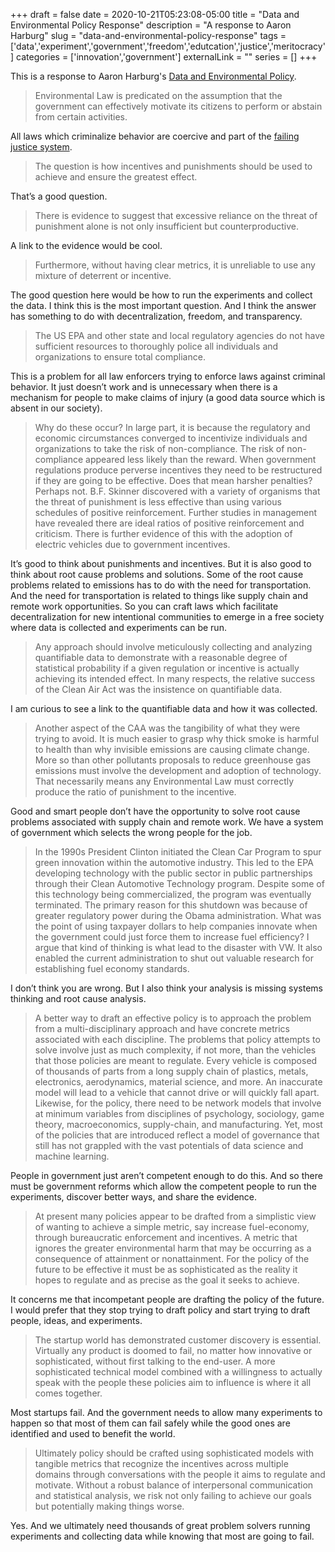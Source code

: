 +++ 
draft = false
date = 2020-10-21T05:23:08-05:00
title = "Data and Environmental Policy Response"
description = "A response to Aaron Harburg"
slug = "data-and-environmental-policy-response" 
tags = ['data','experiment','government','freedom','edutcation','justice','meritocracy']
categories = ['innovation','government']
externalLink = ""
series = []
+++

This is a response to Aaron Harburg's [Data and Environmental Policy](https://www.exarcanis.com/2020/10/data-and-environmental-policy/).

> Environmental Law is predicated on the assumption that the government can effectively motivate its citizens to perform or abstain from certain activities.

All laws which criminalize behavior are coercive and part of the [failing justice system](/posts/failing-justice-systems).

> The question is how incentives and punishments should be used to achieve and ensure the greatest effect.

That’s a good question.

> There is evidence to suggest that excessive reliance on the threat of punishment alone is not only insufficient but counterproductive.

A link to the evidence would be cool.

> Furthermore, without having clear metrics, it is unreliable to use any mixture of deterrent or incentive.

The good question here would be how to run the experiments and collect the data.  I think this is the most important question.  And I think the answer has something to do with decentralization, freedom, and transparency.

> The US EPA and other state and local regulatory agencies do not have sufficient resources to thoroughly police all individuals and organizations to ensure total compliance.

This is a problem for all law enforcers trying to enforce laws against criminal behavior.  It just doesn’t work and is unnecessary when there is a mechanism for people to make claims of injury (a good data source which is absent in our society).

> Why do these occur? In large part, it is because the regulatory and economic circumstances converged to incentivize individuals and organizations to take the risk of non-compliance. The risk of non-compliance appeared less likely than the reward. When government regulations produce perverse incentives they need to be restructured if they are going to be effective. Does that mean harsher penalties? Perhaps not. B.F. Skinner discovered with a variety of organisms that the threat of punishment is less effective than using various schedules of positive reinforcement. Further studies in management have revealed there are ideal ratios of positive reinforcement and criticism. There is further evidence of this with the adoption of electric vehicles due to government incentives.

It’s good to think about punishments and incentives.  But it is also good to think about root cause problems and solutions.  Some of the root cause problems related to emissions has to do with the need for transportation.  And the need for transportation is related to things like supply chain and remote work opportunities.  So you can craft laws which facilitate decentralization for new intentional communities to emerge in a free society where data is collected and experiments can be run.

> Any approach should involve meticulously collecting and analyzing quantifiable data to demonstrate with a reasonable degree of statistical probability if a given regulation or incentive is actually achieving its intended effect. In many respects, the relative success of the Clean Air Act was the insistence on quantifiable data.

I am curious to see a link to the quantifiable data and how it was collected.

> Another aspect of the CAA was the tangibility of what they were trying to avoid. It is much easier to grasp why thick smoke is harmful to health than why invisible emissions are causing climate change. More so than other pollutants proposals to reduce greenhouse gas emissions must involve the development and adoption of technology. That necessarily means any Environmental Law must correctly produce the ratio of punishment to the incentive.

Good and smart people don’t have the opportunity to solve root cause problems associated with supply chain and remote work.  We have a system of government which selects the wrong people for the job.

> In the 1990s President Clinton initiated the Clean Car Program to spur green innovation within the automotive industry. This led to the EPA developing technology with the public sector in public partnerships through their Clean Automotive Technology program. Despite some of this technology being commercialized, the program was eventually terminated. The primary reason for this shutdown was because of greater regulatory power during the Obama administration. What was the point of using taxpayer dollars to help companies innovate when the government could just force them to increase fuel efficiency? I argue that kind of thinking is what lead to the disaster with VW. It also enabled the current administration to shut out valuable research for establishing fuel economy standards.

I don’t think you are wrong.  But I also think your analysis is missing systems thinking and root cause analysis.

> A better way to draft an effective policy is to approach the problem from a multi-disciplinary approach and have concrete metrics associated with each discipline. The problems that policy attempts to solve involve just as much complexity, if not more, than the vehicles that those policies are meant to regulate. Every vehicle is composed of thousands of parts from a long supply chain of plastics, metals, electronics, aerodynamics, material science, and more. An inaccurate model will lead to a vehicle that cannot drive or will quickly fall apart. Likewise, for the policy, there need to be network models that involve at minimum variables from disciplines of psychology, sociology, game theory, macroeconomics, supply-chain, and manufacturing. Yet, most of the policies that are introduced reflect a model of governance that still has not grappled with the vast potentials of data science and machine learning.

People in government just aren’t competent enough to do this.  And so there must be government reforms which allow the competent people to run the experiments, discover better ways, and share the evidence.

> At present many policies appear to be drafted from a simplistic view of wanting to achieve a simple metric, say increase fuel-economy, through bureaucratic enforcement and incentives. A metric that ignores the greater environmental harm that may be occurring as a consequence of attainment or nonattainment. For the policy of the future to be effective it must be as sophisticated as the reality it hopes to regulate and as precise as the goal it seeks to achieve.

It concerns me that incompetant people are drafting the policy of the future.  I would prefer that they stop trying to draft policy and start trying to draft people, ideas, and experiments.

> The startup world has demonstrated customer discovery is essential. Virtually any product is doomed to fail, no matter how innovative or sophisticated, without first talking to the end-user. A more sophisticated technical model combined with a willingness to actually speak with the people these policies aim to influence is where it all comes together.

Most startups fail.  And the government needs to allow many experiments to happen so that most of them can fail safely while the good ones are identified and used to benefit the world.

> Ultimately policy should be crafted using sophisticated models with tangible metrics that recognize the incentives across multiple domains through conversations with the people it aims to regulate and motivate. Without a robust balance of interpersonal communication and statistical analysis, we risk not only failing to achieve our goals but potentially making things worse.

Yes.  And we ultimately need thousands of great problem solvers running experiments and collecting data while knowing that most are going to fail.
